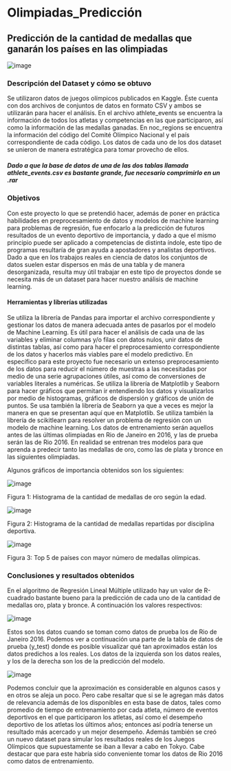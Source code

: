 # Olimpiadas_Predicción
## Predicción de la cantidad de medallas que ganarán los países en las olimpiadas

![image](https://user-images.githubusercontent.com/43154438/119209433-3302fc00-ba6c-11eb-9129-ae2918df0266.png)

### Descripción del Dataset y cómo se obtuvo
Se utilizaron datos de juegos olímpicos publicados en Kaggle. Éste cuenta con dos archivos de conjuntos de datos en formato CSV y ambos se utilizarán para hacer el análisis. En el archivo athlete_events se encuentra la información de todos los atletas y competencias en las que participaron, así como la información de las medallas ganadas. En noc_regions se encuentra la información del código del Comité Olímpico Nacional y el país correspondiente de cada código. Los datos de cada uno de los dos dataset se unieron de manera estratégica para tomar provecho de ellos. 
##### Dado a que la base de datos de una de las dos tablas llamada athlete_events.csv es bastante grande, fue necesario comprimirlo en un .rar 

### Objetivos
Con este proyecto lo que se pretendió hacer, además de poner en práctica habilidades en preprocesamiento de datos y modelos de machine learning para problemas de regresión, fue enfocarlo a la predicción de futuros resultados de un evento deportivo de importancia, y dado a que el mismo principio puede ser aplicado a competencias de distinta índole, este tipo de programas resultaría de gran ayuda a apostadores y analistas deportivos. 
Dado a que en los trabajos reales en ciencia de datos los conjuntos de datos suelen estar dispersos en más de una tabla y de manera desorganizada, resulta muy útil trabajar en este tipo de proyectos donde se necesita más de un dataset para hacer nuestro análisis de machine learning. 

#### Herramientas y librerías utilizadas
Se utiliza la librería de Pandas para importar el archivo correspondiente y gestionar los datos de manera adecuada antes de pasarlos por el modelo de Machine Learning. Es útil para hacer el análisis de cada una de las variables y eliminar columnas y/o filas con datos nulos, unir datos de distintas tablas, así como para hacer el preprocesamiento correspondiente de los datos y hacerlos más viables pare el modelo predictivo. En específico para este proyecto fue necesario un extenso preprocesamiento de los datos para reducir el número de muestras a las necesitadas por medio de una serie agrupaciones útiles, así como de conversiones de variables literales a numéricas.
Se utiliza la librería de Matplotlib y Seaborn para hacer gráficos que permitan ir entendiendo los datos y visualizarlos por medio de histogramas, gráficos de dispersión y gráficos de unión de puntos. Se usa también la librería de Seaborn ya que a veces es mejor la manera en que se presentan aquí que en Matplotlib. 
Se utiliza también la librería de scikitlearn para resolver un problema de regresión con un modelo de machine learning. Los datos de entrenamiento serán aquellos antes de las últimas olimpiadas en Rio de Janeiro en 2016, y las de prueba serán las de Rio 2016. En realidad se entrenan tres modelos para que aprenda a predecir tanto las medallas de oro, como las de plata y bronce en las siguientes olimpiadas.  

Algunos gráficos de importancia obtenidos son los siguientes:

![image](https://user-images.githubusercontent.com/43154438/119209275-5aa59480-ba6b-11eb-8540-47ad7563440f.png)

Figura 1: Histograma de la cantidad de medallas de oro según la edad.

![image](https://user-images.githubusercontent.com/43154438/119209319-9d676c80-ba6b-11eb-90be-71e78d3918d0.png)

Figura 2: Histograma de la cantidad de medallas repartidas por disciplina deportiva.

![image](https://user-images.githubusercontent.com/43154438/119209364-c982ed80-ba6b-11eb-829a-0a28667d2470.png)

Figura 3: Top 5 de países con mayor número de medallas olímpicas.




### Conclusiones y resultados obtenidos
En el algoritmo de Regresión Lineal Múltiple utilizado hay un valor de R-cuadrado bastante bueno para la predicción de cada uno de la cantidad de medallas oro, plata y bronce. A continuación los valores respectivos:

![image](https://user-images.githubusercontent.com/43154438/118084027-92cf1800-b385-11eb-9b4e-5dab6646446d.png)

Estos son los datos cuando se toman como datos de prueba los de Rio de Janeiro 2016.
Podemos ver a continuación una parte de la tabla de datos de prueba (y_test) donde es posible visualizar qué tan aproximados están los datos predichos a los reales. Los datos de la izquierda son los datos reales, y los de la derecha son los de la predicción del modelo.

![image](https://user-images.githubusercontent.com/43154438/118084069-a7131500-b385-11eb-8d60-ad59484c19b2.png)

Podemos concluir que la aproximación es considerable en algunos casos y en otros se aleja un poco. Pero cabe resaltar que si se le agregan más datos de relevancia además de los disponibles en esta base de datos, tales como promedio de tiempo de entrenamiento por cada atleta, número de eventos deportivos en el que participaron los atletas, así como el desempeño deportivo de los atletas los últimos años; entonces así podría tenerse un resultado más acercado y un mejor desempeño.
Además también se creó un nuevo dataset para simular los resultados reales de los Juegos Olímpicos que supuestamente se iban a llevar a cabo en Tokyo. Cabe destacar que para este habría sido conveniente tomar los datos de Rio 2016 como datos de entrenamiento. 



